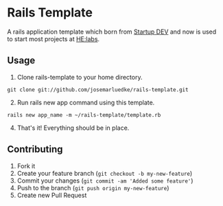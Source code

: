 # Rails Template

A rails application template which born from [Startup DEV][startupdev] and now is used to start most projects at [HE:labs][helabs].

## Usage

1. Clone rails-template to your home directory.
```
git clone git://github.com/josemarluedke/rails-template.git
```

2. Run rails new app command using this template.
```
rails new app_name -m ~/rails-template/template.rb
```

4. That's it! Everything should be in place.

## Contributing

1. Fork it
2. Create your feature branch (`git checkout -b my-new-feature`)
3. Commit your changes (`git commit -am 'Added some feature'`)
4. Push to the branch (`git push origin my-new-feature`)
5. Create new Pull Request


[startupdev]: http://startupdev.com.br
[helabs]: http://helabs.com.br
